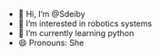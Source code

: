 - 👋 Hi, I’m @Sdeiby
- 👀 I’m interested in robotics systems  
- 🌱 I’m currently learning python   
- 😄 Pronouns: She 

<!---
Sdeiby/Sdeiby is a ✨ special ✨ repository because its `README.md` (this file) appears on your GitHub profile.
You can click the Preview link to take a look at your changes.
--->

